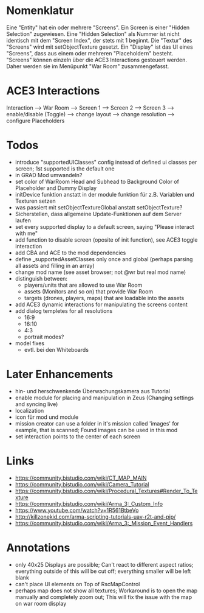 # Nomenklatur

Eine "Entity" hat ein oder mehrere "Screens". Ein Screen is einer "Hidden Selection" zugewiesen. Eine "Hidden Selection" als Nummer ist nicht identisch mit dem "Screen Index", der stets mit
1 beginnt. Die "Textur" des "Screens" wird mit setObjectTexture gesetzt. Ein "Display" ist das UI eines "Screens", dass aus einem oder mehreren "Placeholdern" besteht. "Screens" können einzeln 
über die ACE3 Interactions gesteuert werden. Daher werden sie im Menüpunkt "War Room" zusammengefasst.

# ACE3 Interactions

Interaction --> War Room --> Screen 1
                         --> Screen 2
                         --> Screen 3 --> enable/disable (Toggle)
                                      --> change layout
                                      --> change resolution
                                      --> configure Placeholders

# Todos

- introduce "supportedUIClasses" config instead of defined ui classes per screen; 1st supported is the default one
- in GRAD Mod umwandeln?
- set color of WarRoom Head and Subhead to Background Color of Placeholder and Dummy Display
- initDevice funktion anstatt in der module funktion für z.B. Variablen und Texturen setzen
- was passiert mit setObjectTextureGlobal anstatt setObjectTexture?
- Sicherstellen, dass allgemeine Update-Funktionen auf dem Server laufen
- set every supported display to a default screen, saying "Please interact with me"
- add function to disable screen (oposite of init function), see ACE3 toggle interaction
- add CBA and ACE to the mod dependencies
- define _supportedAssetClasses only once and global (perhaps parsing all assets and filling in an array)
- change mod name (see asset browser; not @wr but real mod name)
- distinguish between:
  - players/units that are allowed to use War Room
  - assets (Monitors and so on) that provide War Room
  - targets (drones, players, maps) that are loadable into the assets
- add ACE3 dynamic interactions for manipulating the screens content
- add dialog templetes for all resolutions
  - 16:9
  - 16:10
  - 4:3
  - portrait modes?
- model fixes
  - evtl. bei den Whiteboards

# Later Enhancements

- hin- und herschwenkende Überwachungskamera aus Tutorial
- enable module for placing and manipulation in Zeus (Changing settings and syncing live)
- localization
- icon für mod und module
- mission creator can use a folder in it's mission called 'images' for example, that is scanned; Found images can be used in this mod
- set interaction points to the center of each screen

# Links

- <https://community.bistudio.com/wiki/CT_MAP_MAIN>
- <https://community.bistudio.com/wiki/Camera_Tutorial>
- <https://community.bistudio.com/wiki/Procedural_Textures#Render_To_Texture>
- <https://community.bistudio.com/wiki/Arma_3:_Custom_Info>
- <https://www.youtube.com/watch?v=1R561BtbeVo>
- <http://killzonekid.com/arma-scripting-tutorials-uav-r2t-and-pip/>
- <https://community.bistudio.com/wiki/Arma_3:_Mission_Event_Handlers>

# Annotations

- only 40x25 Displays are possible; Can't react to different aspect ratios; everything outside of this will be cut off; everything smaller will be left blank
- can't place UI elements on Top of RscMapControl
- perhaps map does not show all textures; Workaround is to open the map manually and completely zoom out; This will fix the issue with the map on war room display
